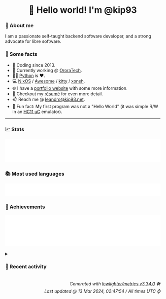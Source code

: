 <!-- README template, populated using this action:
     https://github.com/kip93/kip93/blob/main/.github/workflows/readme.yml. -->

<h1 align="center">👋 Hello world! I'm @kip93</h1> <!-- LOGIN => username -->

### 👤 About me

I am a passionate self-taught backend software developer, and a strong advocate for libre software.


### 💬 Some facts

* 📅 Coding since 2013.
* 💼 Currently working @ [OroraTech](https://ororatech.com/).
* 👨‍💻 [Python](https://github.com/search?q=user%3Akip93&l=python) is ❤️. <!-- LOGIN => username -->
* 💻 [NixOS](https://github.com/NixOS/) /
     [Awesome](https://github.com/awesomeWM/) /
     [kitty](https://github.com/kovidgoyal/kitty/) /
     [xonsh](https://github.com/xonsh/).
* 🌐 I have a [portfolio website](https://kip93.net/) with some more information.
* 📝 Checkout my [résumé](https://kip93.net/resume/) for even more detail.
* 📫 Reach me @ [leandro@kip93.net](mailto:leandro@kip93.net).
* 🎲 Fun fact: My first program was not a "Hello World" (it was simple R/W in an [HC11 µC](https://en.wikipedia.org/wiki/68HC11) emulator).


-----------------------------------------------------------------------------------------------------------------------


### 📈 Stats

![](./stats.svg)


### 📚 Most used languages <!-- by percentage, in decreasing order -->

![](./languages.svg)


### 🏅 Achievements

![](./achievements.svg)


<details> <!-- Last activity -->
<!-- Almost verbatim copy of https://github.com/lowlighter/metrics/blob/latest/source/templates/markdown/partials/activity.ejs, but restructured to be foldable. -->
<summary><h3>📰 Recent activity</h3></summary>

* ➡️ Pushed 1 commit in [kip93/nixpkgs](https://github.com/kip93/nixpkgs) on branch `chore/ansilove`
  * [#fb81121](https://github.com/kip93/nixpkgs/commit/fb81121) Apply suggestions from code review

Co-authored-by: lolbinarycat &lt;dogedoge61+github@gmail.com&gt;
  * *On 6 Mar 2024, 23:01:07*
* #️⃣ Opened [#1 Bad binary name](https://github.com/thefossguy/nixos-needsreboot/issues/1) in [thefossguy/nixos-needsreboot](https://github.com/thefossguy/nixos-needsreboot)
  * *On 6 Mar 2024, 10:41:58*
* 🌟 Starred [thefossguy/nixos-needsreboot](https://github.com/thefossguy/nixos-needsreboot)
  * *On 5 Mar 2024, 11:14:06*
* 🔍 Reviewed [#287984 pablodraw: init at 3.3.13-beta](https://github.com/NixOS/nixpkgs/pull/287984) in [NixOS/nixpkgs](https://github.com/NixOS/nixpkgs)
  * *On 4 Mar 2024, 09:31:11*
</details>


<h6 align="right"><em>
    Generated with <a href="https://github.com/lowlighter/metrics/tree/latest/">lowlighter/metrics v3.34.0</a> 🛠️<br> <!-- VERSION => MAJOR.minor.patch -->
    Last updated @ 13 Mar 2024, 02:47:54 / All times UTC ⌚ <!-- meta.generated => DD/MM/YYYY, hh:mm -->
</em></h6>

